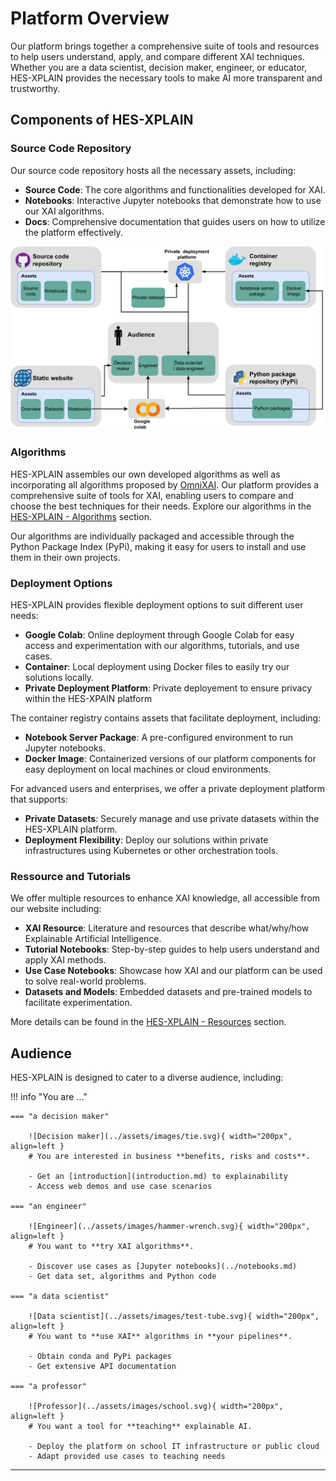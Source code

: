 # Platform Overview

Our platform brings together a comprehensive suite of tools and resources to help users understand, apply, and compare different XAI techniques. Whether you are a data scientist, decision maker, engineer, or educator, HES-XPLAIN provides the necessary tools to make AI more transparent and trustworthy.

## Components of HES-XPLAIN

### Source Code Repository

Our source code repository hosts all the necessary assets, including:

- **Source Code**: The core algorithms and functionalities developed for XAI.
- **Notebooks**: Interactive Jupyter notebooks that demonstrate how to use our XAI algorithms.
- **Docs**: Comprehensive documentation that guides users on how to utilize the platform effectively.


![Platform Overview](../assets/images/platform_architecture_new.png)


### Algorithms

HES-XPLAIN assembles our own developed algorithms as well as incorporating all algorithms proposed by [OmniXAI](https://github.com/salesforce/omnixai). Our platform provides a comprehensive suite of tools for XAI, enabling users to compare and choose the best techniques for their needs. Explore our algorithms in the [HES-XPLAIN - Algorithms](algos.md) section.

Our algorithms are individually packaged and accessible through the Python Package Index (PyPi), making it easy for users to install and use them in their own projects.


### Deployment Options

HES-XPLAIN provides flexible deployment options to suit different user needs:

- **Google Colab**: Online deployment through Google Colab for easy access and experimentation with our algorithms, tutorials, and use cases.
- **Container**: Local deployment using Docker files to easily try our solutions locally.
- **Private Deployment Platform**: Private deployement to ensure privacy within the HES-XPAIN platform


The container registry contains assets that facilitate deployment, including:

- **Notebook Server Package**: A pre-configured environment to run Jupyter notebooks.
- **Docker Image**: Containerized versions of our platform components for easy deployment on local machines or cloud environments.


For advanced users and enterprises, we offer a private deployment platform that supports:

- **Private Datasets**: Securely manage and use private datasets within the HES-XPLAIN platform.
- **Deployment Flexibility**: Deploy our solutions within private infrastructures using Kubernetes or other orchestration tools.


### Ressource and Tutorials 

We offer multiple resources to enhance XAI knowledge, all accessible from our website including:

- **XAI Resource**: Literature and resources that describe what/why/how Explainable Artificial Intelligence.
- **Tutorial Notebooks**: Step-by-step guides to help users understand and apply XAI methods.
- **Use Case Notebooks**: Showcase how XAI and our platform can be used to solve real-world problems.
- **Datasets and Models**: Embedded datasets and pre-trained models to facilitate experimentation.

More details can be found in the [HES-XPLAIN - Resources](ressources.md) section.

## Audience

HES-XPLAIN is designed to cater to a diverse audience, including:


!!! info "You are ..."

    === "a decision maker"

        ![Decision maker](../assets/images/tie.svg){ width="200px", align=left }
        # You are interested in business **benefits, risks and costs**.

        - Get an [introduction](introduction.md) to explainability
        - Access web demos and use case scenarios

    === "an engineer"

        ![Engineer](../assets/images/hammer-wrench.svg){ width="200px", align=left }
        # You want to **try XAI algorithms**.

        - Discover use cases as [Jupyter notebooks](../notebooks.md)
        - Get data set, algorithms and Python code

    === "a data scientist"

        ![Data scientist](../assets/images/test-tube.svg){ width="200px", align=left }
        # You want to **use XAI** algorithms in **your pipelines**.

        - Obtain conda and PyPi packages
        - Get extensive API documentation

    === "a professor"

        ![Professor](../assets/images/school.svg){ width="200px", align=left }
        # You want a tool for **teaching** explainable AI.

        - Deploy the platform on school IT infrastructure or public cloud
        - Adapt provided use cases to teaching needs

***
